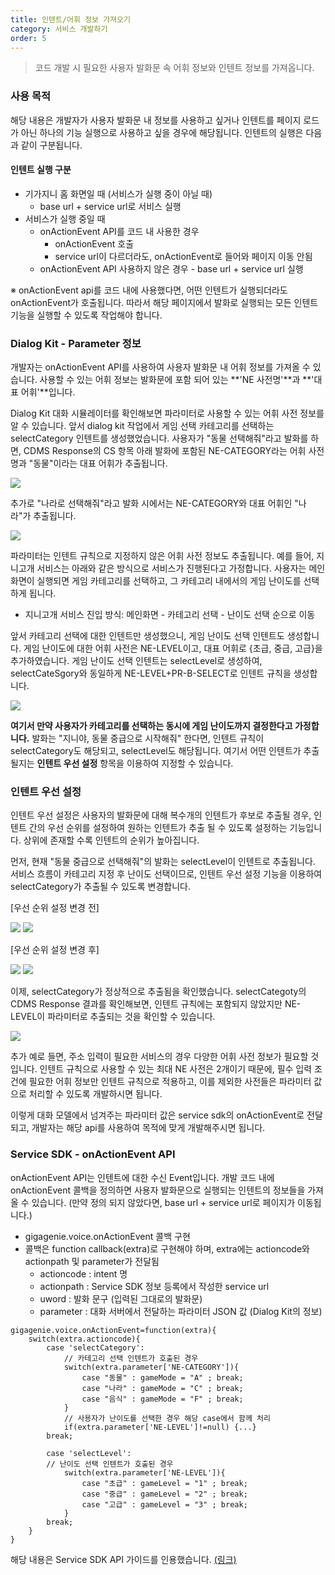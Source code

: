 ```yaml
---
title: 인텐트/어휘 정보 가져오기
category: 서비스 개발하기
order: 5
---
```


> 코드 개발 시 필요한 사용자 발화문 속 어휘 정보와 인텐트 정보를 가져옵니다.

### 사용 목적

해당 내용은 개발자가 사용자 발화문 내 정보를 사용하고 싶거나 인텐트를 페이지 로드가 아닌 하나의 기능 실행으로 사용하고 싶을 경우에 해당됩니다. 인텐트의 실행은 다음과 같이 구분됩니다. 

#### 인텐트 실행 구분

- 기가지니 홈 화면일 때 (서비스가 실행 중이 아닐 때)
  - base url + service url로 서비스 실행
- 서비스가 실행 중일 때
  - onActionEvent API를 코드 내 사용한 경우
    - onActionEvent 호출
    - service url이 다르더라도, onActionEvent로 들어와 페이지 이동 안됨
  - onActionEvent API 사용하지 않은 경우 - base url + service url 실행 

※ onActionEvent api를 코드 내에 사용했다면, 어떤 인텐트가 실행되더라도 onActionEvent가 호출됩니다. 따라서 해당 페이지에서 발화로 실행되는 모든 인텐트 기능을 실행할 수 있도록 작업해야 합니다. 

### Dialog Kit - Parameter 정보

개발자는 onActionEvent API를 사용하여 사용자 발화문 내 어휘 정보를 가져올 수 있습니다. 사용할 수 있는 어휘 정보는 발화문에 포함 되어 있는 **'NE 사전명'**과 **'대표 어휘'**입니다.  

Dialog Kit 대화 시뮬레이터를 확인해보면 파라미터로 사용할 수 있는 어휘 사전 정보를 알 수 있습니다. 앞서 dialog kit 작업에서 게임 선택 카테고리를 선택하는 selectCategory 인텐트를 생성했었습니다. 사용자가 "동물 선택해줘"라고 발화를 하면, CDMS Response의 CS 항목 아래 발화에 포함된 NE-CATEGORY라는 어휘 사전명과 "동물"이라는 대표 어휘가 추출됩니다. 

<img src = "https://user-images.githubusercontent.com/36177711/61339349-5eb56980-a878-11e9-96d2-0c09a749883a.png">

추가로 "나라로 선택해줘"라고 발화 시에서는 NE-CATEGORY와 대표 어휘인 "나라"가 추출됩니다. 

<img src = "https://user-images.githubusercontent.com/36177711/61339549-35e1a400-a879-11e9-9f46-217da2297cc0.png">

파라미터는 인텐트 규칙으로 지정하지 않은 어휘 사전 정보도 추출됩니다. 
예를 들어, 지니고개 서비스는 아래와 같은 방식으로 서비스가 진행된다고 가정합니다. 사용자는 메인 화면이 실행되면 게임 카테고리를 선택하고, 그 카테고리 내에서의 게임 난이도를 선택하게 됩니다. 

- 지니고개 서비스 진입 방식: 메인화면 - 카테고리 선택 - 난이도 선택 순으로 이동

앞서 카테고리 선택에 대한 인텐트만 생성했으니, 게임 난이도 선택 인텐트도 생성합니다. 게임 난이도에 대한 어휘 사전은 NE-LEVEL이고, 대표 어휘로 {초급, 중급, 고급}을 추가하였습니다. 게임 난이도 선택 인텐트는 selectLevel로 생성하여, selectCateSgory와 동일하게 NE-LEVEL+PR-B-SELECT로 인텐트 규칙을 생성합니다. 

<img src = "https://user-images.githubusercontent.com/36177711/61339951-1cd9f280-a87b-11e9-9afd-78c67e53c863.png">

**여기서 만약 사용자가 카테고리를 선택하는 동시에 게임 난이도까지 결정한다고 가정합니다.** 
발화는 "지니야, 동물 중급으로 시작해줘" 한다면, 인텐트 규칙이 selectCategory도 해당되고, selectLevel도 해당됩니다. 여기서 어떤 인텐트가 추출될지는 **인텐트 우선 설정** 항목을 이용하여 지정할 수 있습니다.

### 인텐트 우선 설정

인텐트 우선 설정은 사용자의 발화문에 대해 복수개의 인텐트가 후보로 추출될 경우, 인텐트 간의 우선 순위를 설정하여 원하는 인텐트가 추출 될 수 있도록 설정하는 기능입니다. 상위에 존재할 수록 인텐트의 순위가 높아집니다.

먼저, 현재 "동물 중급으로 선택해줘"의 발화는 selectLevel이 인텐트로 추출됩니다. 
서비스 흐름이 카테고리 지정 후 난이도 선택이므로, 인텐트 우선 설정 기능을 이용하여 selectCategory가 추출될 수 있도록 변경합니다.

[우선 순위 설정 변경 전]

<img src = 'https://user-images.githubusercontent.com/36177711/61340609-041f0c00-a87e-11e9-9173-d61ce5d6d5d4.png'>

<img src = "https://user-images.githubusercontent.com/36177711/61340524-a5f22900-a87d-11e9-91c5-48eed85d3708.png">

[우선 순위 설정 변경 후]

<img src = "https://user-images.githubusercontent.com/36177711/61340649-2ca70600-a87e-11e9-8d75-75acbd1f6015.png">

<img src = "https://user-images.githubusercontent.com/36177711/61340717-80195400-a87e-11e9-9110-50f7fa91520b.png">

이제, selectCategory가 정상적으로 추출됨을 확인했습니다. selectCategoty의 CDMS Response 결과를 확인해보면, 인텐트 규칙에는 포함되지 않았지만 NE-LEVEL이 파라미터로 추출되는 것을 확인할 수 있습니다. 

<img src = "https://user-images.githubusercontent.com/36177711/61341793-ce305680-a882-11e9-817b-3f5c46c5a52d.png">

추가 예로 들면, 주소 입력이 필요한 서비스의 경우 다양한 어휘 사전 정보가 필요할 것입니다. 인텐트 규칙으로 사용할 수 있는 최대 NE 사전은 2개이기 때문에, 필수 입력 조건에 필요한 어휘 정보만 인텐트 규칙으로 적용하고, 이를 제외한 사전들은 파라미터 값으로 처리할 수 있도록 개발하시면 됩니다.

이렇게 대화 모델에서 넘겨주는 파라미터 값은 service sdk의 onActionEvent로 전달 되고, 개발자는 해당 api를 사용하여 목적에 맞게 개발해주시면 됩니다.

### Service SDK - onActionEvent API

onActionEvent API는 인텐트에 대한 수신 Event입니다. 개발 코드 내에 onActionEvent 콜백을 정의하면 사용자 발화문으로 실행되는 인텐트의 정보들을 가져올 수 있습니다. (만약 정의 되지 않았다면, base url + service url로 페이지가 이동됩니다.)

- gigagenie.voice.onActionEvent 콜백 구현
- 콜백은 function callback(extra)로 구현해야 하며, extra에는 actioncode와 actionpath 및 parameter가 전달됨
  - actioncode : intent 명
  - actionpath : Service SDK 정보 등록에서 작성한 service url
  - uword : 발화 문구 (입력된 그대로의 발화문)
  - parameter : 대화 서버에서 전달하는 파라미터 JSON 값 (Dialog Kit의 정보)

```
gigagenie.voice.onActionEvent=function(extra){
	switch(extra.actioncode){
		case 'selectCategory':
			// 카테고리 선택 인텐트가 호출된 경우
			switch(extra.parameter['NE-CATEGORY']){
				case "동물" : gameMode = "A" ; break;
				case "나라" : gameMode = "C" ; break;
				case "음식" : gameMode = "F" ; break;
			}
			// 사용자가 난이도를 선택한 경우 해당 case에서 함께 처리
			if(extra.parameter['NE-LEVEL']!=null) {...}
		break;
		
		case 'selectLevel':
		// 난이도 선택 인텐트가 호출된 경우
			switch(extra.parameter['NE-LEVEL']){
				case "초급" : gameLevel = "1" ; break;
				case "중급" : gameLevel = "2" ; break;
				case "고급" : gameLevel = "3" ; break;
			}
		break;
	}
}
```

해당 내용은 Service SDK API 가이드를 인용했습니다. [(링크)](<https://github.com/GiGAGenie-ServiceSDK/UserGuide/wiki/voice.onActionEvent>)